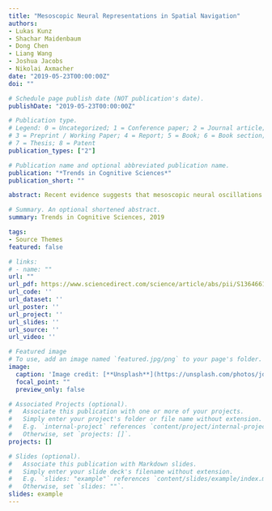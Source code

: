 ```yaml
---
title: "Mesoscopic Neural Representations in Spatial Navigation"
authors:
- Lukas Kunz
- Shachar Maidenbaum
- Dong Chen
- Liang Wang
- Joshua Jacobs
- Nikolai Axmacher
date: "2019-05-23T00:00:00Z"
doi: ""

# Schedule page publish date (NOT publication's date).
publishDate: "2019-05-23T00:00:00Z"

# Publication type.
# Legend: 0 = Uncategorized; 1 = Conference paper; 2 = Journal article;
# 3 = Preprint / Working Paper; 4 = Report; 5 = Book; 6 = Book section;
# 7 = Thesis; 8 = Patent
publication_types: ["2"]

# Publication name and optional abbreviated publication name.
publication: "*Trends in Cognitive Sciences*"
publication_short: ""

abstract: Recent evidence suggests that mesoscopic neural oscillations measured via intracranial electroencephalography exhibit spatial representations, which were previously only observed at the micro- and macroscopic level of brain organization. Specifically, theta (and gamma) oscillations correlate with movement, speed, distance, specific locations, and goal proximity to boundaries. In entorhinal cortex (EC), they exhibit hexadirectional modulation, which is putatively linked to grid cell activity. Understanding this mesoscopic neural code is crucial because information represented by oscillatory power and phase may complement the information content at other levels of brain organization. Mesoscopic neural oscillations help bridge the gap between single-neuron and macroscopic brain signals of spatial navigation and may provide a mechanistic basis for novel biomarkers and therapeutic targets to treat diseases causing spatial disorientation.

# Summary. An optional shortened abstract.
summary: Trends in Cognitive Sciences, 2019

tags:
- Source Themes
featured: false

# links:
# - name: ""
url: ""
url_pdf: https://www.sciencedirect.com/science/article/abs/pii/S1364661319301032
url_code: ''
url_dataset: ''
url_poster: ''
url_project: ''
url_slides: ''
url_source: ''
url_video: ''

# Featured image
# To use, add an image named `featured.jpg/png` to your page's folder. 
image:
  caption: 'Image credit: [**Unsplash**](https://unsplash.com/photos/jdD8gXaTZsc)'
  focal_point: ""
  preview_only: false

# Associated Projects (optional).
#   Associate this publication with one or more of your projects.
#   Simply enter your project's folder or file name without extension.
#   E.g. `internal-project` references `content/project/internal-project/index.md`.
#   Otherwise, set `projects: []`.
projects: []

# Slides (optional).
#   Associate this publication with Markdown slides.
#   Simply enter your slide deck's filename without extension.
#   E.g. `slides: "example"` references `content/slides/example/index.md`.
#   Otherwise, set `slides: ""`.
slides: example
---
```

